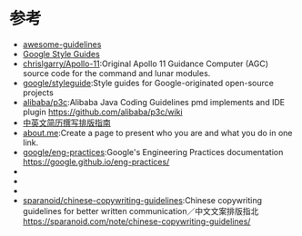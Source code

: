 # 参考

* [awesome-guidelines](https://github.com/Kristories/awesome-guidelines)
* [Google Style Guides](https://google.github.io/styleguide/)
* [chrislgarry/Apollo-11](https://github.com/chrislgarry/Apollo-11):Original Apollo 11 Guidance Computer (AGC) source code for the command and lunar modules.
* [google/styleguide](https://github.com/google/styleguide):Style guides for Google-originated open-source projects
* [alibaba/p3c](https://github.com/alibaba/p3c):Alibaba Java Coding Guidelines pmd implements and IDE plugin https://github.com/alibaba/p3c/wiki
* [中英文简历撰写排版指南](http://ppresume.com/notes/guide-zh.html)
* [about.me](https://about.me/):Create a page to present who you are and what you do in one link.
* [google/eng-practices](https://github.com/google/eng-practices):Google's Engineering Practices documentation https://google.github.io/eng-practices/
* [](https://github.com/bendc/frontend-guidelines)
* [](https://github.com/Microsoft/api-guidelines)
* [](https://github.com/elsewhencode/project-guidelines)
* [sparanoid/chinese-copywriting-guidelines](https://github.com/sparanoid/chinese-copywriting-guidelines):Chinese copywriting guidelines for better written communication／中文文案排版指北 https://sparanoid.com/note/chinese-copywriting-guidelines/
